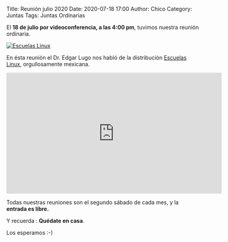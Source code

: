 Title: Reunión julio 2020
Date: 2020-07-18 17:00
Author: Chico
Category: Juntas
Tags: Juntas Ordinarias

El __18 de julio por videoconferencia, a las 4:00 pm__, tuvimos nuestra reunión ordinaria.

[![Escuelas Linux]({attach}2020-07-18-reunion-julio/LogoEscuelasLinux.png)]({attach}2020-07-18-reunion-julio/LogoEscuelasLinux.png)

<!-- break -->

En ésta reunión el Dr. Edgar Lugo nos habló de la distribución [Escuelas Linux](https://escuelaslinux.sourceforge.io/), orgullosamente mexicana.

<iframe width="560" height="315" src="https://www.youtube.com/embed/lDT0lkePZn4" frameborder="0" allow="accelerometer; autoplay; encrypted-media; gyroscope; picture-in-picture" allowfullscreen></iframe>

Todas nuestras reuniones son el segundo sábado de cada mes, y la __entrada es libre.__

Y recuerda :  __Quédate en casa__.

Los esperamos :-)
